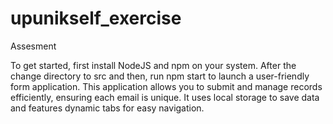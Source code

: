 # upunikself_exercise
Assesment

To get started, first install NodeJS and npm on your system. After the change directory to src and then, run npm start to launch a user-friendly form application. This application allows you to submit and manage records efficiently, ensuring each email is unique. It uses local storage to save data and features dynamic tabs for easy navigation.